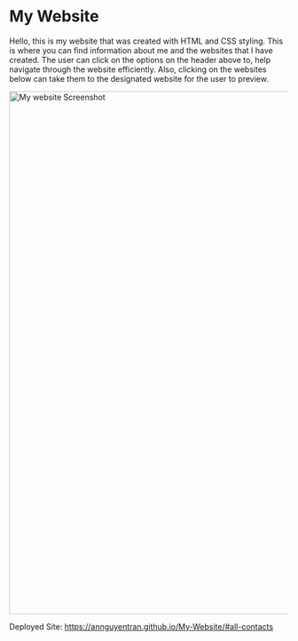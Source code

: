 # My Website 

Hello, this is my website that was created with HTML and CSS styling. This is where you can find information about me and the websites that I have created.
The user can click on the options on the header above to, help navigate through the website efficiently. Also, clicking on the websites below can take 
them to the designated website for the user to preview. 

<img width="941" alt="My website Screenshot " src="https://user-images.githubusercontent.com/107017473/187020068-e0536fa8-df6d-4c91-9c19-8697dcc202ad.png">

Deployed Site: https://annguyentran.github.io/My-Website/#all-contacts

